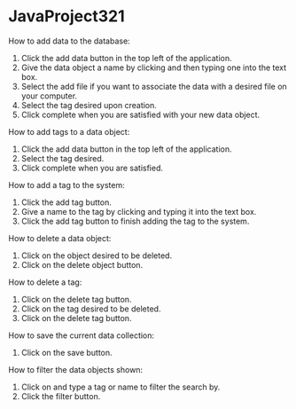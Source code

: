 # JavaProject321

How to add data to the database:
1. Click the add data button in the top left of the application.
2. Give the data object a name by clicking and then typing one into the text box.
3. Select the add file if you want to associate the data with a desired file on your computer.
4. Select the tag desired upon creation.
5. Click complete when you are satisfied with your new data object.

How to add tags to a data object:
1. Click the add data button in the top left of the application.
2. Select the tag desired.
3. Click complete when you are satisfied.

How to add a tag to the system:
1. Click the add tag button.
2. Give a name to the tag by clicking and typing it into the text box.
3. Click the add tag button to finish adding the tag to the system.

How to delete a data object:
1. Click on the object desired to be deleted.
2. Click on the delete object button.

How to delete a tag:
1. Click on the delete tag button.
2. Click on the tag desired to be deleted.
3. Click on the delete tag button.

How to save the current data collection:
1. Click on the save button.

How to filter the data objects shown:
1. Click on and type a tag or name to filter the search by.
2. Click the filter button.
